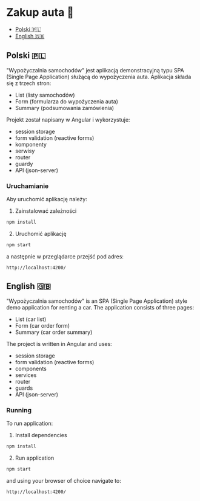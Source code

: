 # Zakup auta 🚗️

- [Polski 🇵🇱️](#polski)
- [English 🇬🇧️](#english)

## Polski 🇵🇱️

"Wypożyczalnia samochodów" jest aplikacją demonstracyjną typu SPA (Single Page Application) służącą do wypożyczenia auta. Aplikacja składa się z trzech stron:

- List (listy samochodów)
- Form (formularza do wypożyczenia auta)
- Summary (podsumowania zamówienia)

Projekt został napisany w Angular i wykorzystuje:

- session storage
- form validation (reactive forms)
- komponenty
- serwisy
- router
- guardy
- API (json-server)

### Uruchamianie

Aby uruchomić aplikację należy:

1. Zainstalować zależności

```bash
npm install
```

2. Uruchomić aplikację

```bash
npm start
```

a następnie w przeglądarce przejść pod adres:

```
http://localhost:4200/
```

## English 🇬🇧️

"Wypożyczalnia samochodów" is an SPA (Single Page Application) style demo application for renting a car. The application consists of three pages:

- List (car list)
- Form (car order form)
- Summary (car order summary)

The project is written in Angular and uses:

- session storage
- form validation (reactive forms)
- components
- services
- router
- guards
- API (json-server)

### Running

To run application:

1. Install dependencies

```bash
npm install
```

2. Run application

```bash
npm start
```

and using your browser of choice navigate to:

```
http://localhost:4200/
```
